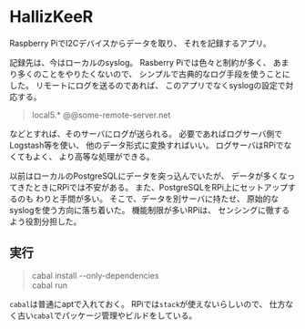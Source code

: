 # HallizKeeR
Raspberry PiでI2Cデバイスからデータを取り、
それを記録するアプリ。

記録先は、今はローカルのsyslog。
Rasberry Piでは色々と制約が多く、
あまり多くのことをやりたくないので、
シンプルで古典的なログ手段を使うことにした。
リモートにログを送るのであれば、
このアプリでなくsyslogの設定で対応する。

> local5.* @@some-remote-server.net

などとすれば、そのサーバにログが送られる。
必要であればログサーバ側でLogstash等を使い、
他のデータ形式に変換すればいい。
ログサーバはRPiでなくてもよく、
より高等な処理ができる。


以前はローカルのPostgreSQLにデータを突っ込んでいたが、
データが多くなってきたときにRPiでは不安がある。
また、PostgreSQLをRPi上にセットアップするのも
わりと手間が多い。
そこで、データを別サーバに持たせ、
原始的なsyslogを使う方向に落ち着いた。
機能制限が多いRPiは、
センシングに徹するよう役割分担した。

## 実行
> cabal install --only-dependencies  
> cabal run

`cabal`は普通にaptで入れておく。
RPiでは`stack`が使えないらしいので、
仕方なく古い`cabal`でパッケージ管理やビルドをしている。